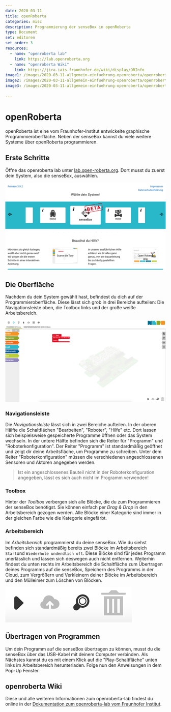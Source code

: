 ```yaml
---
date: 2020-03-11
title: openRoberta
categories: misc
description: Programmierung der senseBox in openRoberta
type: Document
set: editoren
set_order: 3
resources:
  - name: "openroberta lab"
    link: https://lab.openroberta.org
  - name: "openroberta Wiki"
    link: https://jira.iais.fraunhofer.de/wiki/display/ORInfo  
image1: /images/2020-03-11-allgemein-einfuehrung-openroberta/openroberta-carousel.png
image2: /images/2020-03-11-allgemein-einfuehrung-openroberta/openroberta-oberflaeche.png
image3: /images/2020-03-11-allgemein-einfuehrung-openroberta/openroberta-buttons.png

---
```

# openRoberta

openRoberta ist eine vom Fraunhofer-Institut entwickelte graphische Programmieroberfläche. Neben der senseBox kannst du viele weitere Systeme über openRoberta programmieren.  

## Erste Schritte
Öffne das openroberta lab unter [lab.open-roberta.org](https://lab.open-roberta.org/). Dort musst du zuerst dein System, also die senseBox, auswählen.

![](../../static/img/openRoberta-bilder/openroberta-carousel.png)


## Die Oberfläche
Nachdem du dein System gewählt hast, befindest du dich auf der Programmieroberfläche. Diese lässt sich grob in drei Bereiche aufteilen:
Die Navigationsleiste oben, die Toolbox links und der große weiße Arbeitsbereich. 

![](../../static/img/openRoberta-bilder/openroberta-oberflaeche.png)

### Navigationsleiste
Die *Navigationsleiste* lässt sich in zwei Bereiche aufteilen. In der oberen Hälfte die Schaltflächen "Bearbeiten", "Roboter", "Hilfe" etc. Dort lassen sich beispielsweise gespeicherte Programme öffnen oder das System wechseln.
In der untere Hälfte befinden sich die Reiter für "Programm" und "Roboterkonfiguration". Der Reiter "Programm" ist standardmäßig geöffnet und zeigt dir deine Arbeitsfläche, um Programme zu schreiben. Unter dem Reiter "Roboterkonfiguration" müssen die verschiedenen angeschlossenen Sensoren und Aktoren angegeben werden.

> Ist ein angeschlossenes Bauteil nicht in der Roboterkonfiguration angegeben, lässt es sich auch nicht im Programm verwenden!

### Toolbox
Hinter der *Toolbox* verbergen sich alle Blöcke, die du zum Programmieren der senseBox benötigst. Sie können einfach per *Drag & Drop* in den Arbeitsbereich gezogen werden. Alle Blöcke einer Kategorie sind immer in der gleichen Farbe wie die Kategorie eingefärbt.

### Arbeitsbereich
Im *Arbeitsbereich* programmierst du deine senseBox. Wie du siehst befinden sich standardmäßig bereits zwei Blöcke im Arbeitsbereich `Start`und `Wiederhole undendlich oft`. Diese Blöcke sind für jedes Programm unerlässlich und lassen sich deswegen auch nicht entfernen.
Weiterhin findest du unten rechts im Arbeitsbereich die Schaltfläche zum Übertragen deines Programms auf die senseBox, Speichern des Programms in der Cloud, zum Vergrößern und Verkleinern deiner Blöcke im Arbeitsbereich und den Mülleimer zum Löschen von Blöcken.

![](../../static/img/openRoberta-bilder/openroberta-buttons.png)

## Übertragen von Programmen
Um dein Programm auf die senseBox übertragen zu können, musst du die senseBox über das USB-Kabel mit deinem Computer verbinden. Als Nächstes kannst du es mit einem Klick auf die "Play-Schaltfläche" unten links im Arbeitsbereich herunterladen. Folge nun den Anweisungen in dem Pop-Up Fenster.


## openroberta Wiki
Diese und alle weiteren Informationen zum openroberta-lab findest du online in der [Dokumentation zum openroberta-lab vom Fraunhofer Institut](https://jira.iais.fraunhofer.de/wiki/display/ORInfo ).

